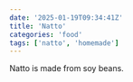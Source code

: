 ```yaml
---
date: '2025-01-19T09:34:41Z'
title: 'Natto'
categories: 'food'
tags: ['natto', 'homemade']
---
```

Natto is made from soy beans.